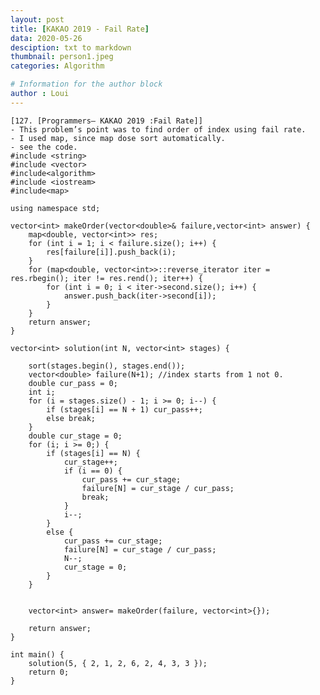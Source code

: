 ```yaml
---
layout: post
title: [KAKAO 2019 - Fail Rate]
data: 2020-05-26
desciption: txt to markdown
thumbnail: person1.jpeg
categories: Algorithm

# Information for the author block
author : Loui
---
```


	﻿[127. [Programmers– KAKAO 2019 :Fail Rate]]
	- This problem’s point was to find order of index using fail rate.
	- I used map, since map dose sort automatically.
	- see the code.
	#include <string>
	#include <vector>
	#include<algorithm>
	#include <iostream>
	#include<map>
	
	using namespace std;
	
	vector<int> makeOrder(vector<double>& failure,vector<int> answer) {
		map<double, vector<int>> res;
		for (int i = 1; i < failure.size(); i++) {
			res[failure[i]].push_back(i);
		}
		for (map<double, vector<int>>::reverse_iterator iter = res.rbegin(); iter != res.rend(); iter++) {
			for (int i = 0; i < iter->second.size(); i++) {
				answer.push_back(iter->second[i]);
			}
		}
		return answer;
	}
	
	vector<int> solution(int N, vector<int> stages) {
		
		sort(stages.begin(), stages.end());
		vector<double> failure(N+1); //index starts from 1 not 0.
		double cur_pass = 0;
		int i;
		for (i = stages.size() - 1; i >= 0; i--) {
			if (stages[i] == N + 1) cur_pass++;
			else break;
		}
		double cur_stage = 0;
		for (i; i >= 0;) {
			if (stages[i] == N) {
				cur_stage++;
				if (i == 0) {
					cur_pass += cur_stage;
					failure[N] = cur_stage / cur_pass;
					break;
				}
				i--;
			}
			else {
				cur_pass += cur_stage;
				failure[N] = cur_stage / cur_pass;
				N--;
				cur_stage = 0;
			}
		}
	
	
		vector<int> answer= makeOrder(failure, vector<int>{});
		
		return answer;
	}
	
	int main() {
		solution(5, { 2, 1, 2, 6, 2, 4, 3, 3 });
		return 0;
	}
	
